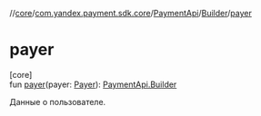 //[core](../../../../index.md)/[com.yandex.payment.sdk.core](../../index.md)/[PaymentApi](../index.md)/[Builder](index.md)/[payer](payer.md)

# payer

[core]\
fun [payer](payer.md)(payer: [Payer](../../../com.yandex.payment.sdk.core.data/-payer/index.md)): [PaymentApi.Builder](index.md)

Данные о пользователе.
